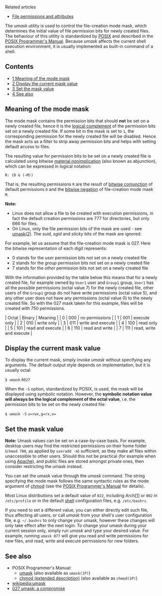 Related articles

*   [File permissions and attributes](/index.php/File_permissions_and_attributes "File permissions and attributes")

The *umask* utility is used to control the file-creation mode mask, which determines the initial value of file permission bits for newly created files. The behaviour of this utility is standardized by [POSIX](https://en.wikipedia.org/wiki/POSIX "wikipedia:POSIX") and described in the [POSIX Programmer's Manual](http://pubs.opengroup.org/onlinepubs/9699919799/utilities/umask.html). Because *umask* affects the current shell execution environment, it is usually implemented as built-in command of a shell.

## Contents

*   [1 Meaning of the mode mask](#Meaning_of_the_mode_mask)
*   [2 Display the current mask value](#Display_the_current_mask_value)
*   [3 Set the mask value](#Set_the_mask_value)
*   [4 See also](#See_also)

## Meaning of the mode mask

The mode mask contains the permission bits that should **not** be set on a newly created file, hence it is the [logical complement](https://en.wikipedia.org/wiki/Logical_complement "wikipedia:Logical complement") of the permission bits set on a newly created file. If some bit in the mask is set to `1`, the corresponding permission for the newly created file will be disabled. Hence the mask acts as a filter to strip away permission bits and helps with setting default access to files.

The resulting value for permission bits to be set on a newly created file is calculated using bitwise [material nonimplication](https://en.wikipedia.org/wiki/Material_nonimplication "wikipedia:Material nonimplication") (also known as abjunction), which can be expressed in logical notation:

```
R: (D & (~M))

```

That is, the resulting permissions `R` are the result of [bitwise conjunction](https://en.wikipedia.org/wiki/Logical_conjunction "wikipedia:Logical conjunction") of default permissions `D` and the [bitwise negation](https://en.wikipedia.org/wiki/Bitwise_negation "wikipedia:Bitwise negation") of file-creation mode mask `M`.

**Note:**

*   Linux does not allow a file to be created with execution permissions, in fact the default creation permissions are 777 for directories, but only 666 for files.
*   On Linux, only the file permission bits of the mask are used - see [umask(2)](http://jlk.fjfi.cvut.cz/arch/manpages/man/umask.2). The *suid*, *sgid* and *sticky* bits of the mask are ignored.

For example, let us assume that the file-creation mode mask is 027\. Here the bitwise representation of each digit represents:

*   0 stands for the *user* permission bits not set on a newly created file
*   2 stands for the *group* permission bits not set on a newly created file
*   7 stands for the *other* permission bits not set on a newly created file

With the information provided by the table below this means that for a newly created file, for example owned by `User1` user and `Group1` group, `User1` has all the possible permissions (octal value 7) for the newly created file, other users of the `Group1` group do not have write permissions (octal value 5), and any other user does not have any permissions (octal value 0) to the newly created file. So with the 027 mask taken for this example, files will be created with 750 permissions.

<caption></caption>
| Octal | Binary | Meaning |
| 0 | 000 | no permissions |
| 1 | 001 | execute only |
| 2 | 010 | write only |
| 3 | 011 | write and execute |
| 4 | 100 | read only |
| 5 | 101 | read and execute |
| 6 | 110 | read and write |
| 7 | 111 | read, write and execute |

## Display the current mask value

To display the current mask, simply invoke *umask* without specifying any arguments. The default output style depends on implementation, but it is usually octal:

 `$ umask`  `0027` 

When the `-S` option, standardized by POSIX, is used, the mask will be displayed using symbolic notation. However, the **symbolic notation value will always be the logical complement of the octal value**, i.e. the permission bits to be set on the newly created file:

 `$ umask -S`  `u=rwx,g=rx,o=` 

## Set the mask value

**Note:** Umask values can be set on a case-by-case basis. For example, desktop users may find the restricted permissions on their home folder (`chmod 700`, as applied by `useradd -m`) sufficient, as they make all files within unaccessible to other users. Should this not be practical (for example when using [Apache](/index.php/Apache "Apache")), and public files are stored amongst private ones, then consider restricting the umask instead.

You can set the umask value through the *umask* command. The string specifying the mode mask follows the same syntactic rules as the mode argument of [chmod](/index.php/Chmod "Chmod") (see the [POSIX Programmer's Manual](http://pubs.opengroup.org/onlinepubs/9699919799/utilities/chmod.html#tag_20_17_13) for details).

Most Linux distributions set a default value of `022`, including Arch[[1]](https://projects.archlinux.org/svntogit/packages.git/tree/trunk/profile?h=packages/filesystem) or `002` in `/etc/profile` or in the default [shell](/index.php/Shell "Shell") configuration files, e.g. `/etc/bashrc`.

If you need to set a different value, you can either directly edit such file, thus affecting all users, or call *umask* from your shell's user configuration file, e.g. `~/.bashrc` to only change your umask, however these changes will only take effect after the next login. To change your umask during your current session only, simply run *umask* and type your desired value. For example, running `umask 077` will give you read and write permissions for new files, and read, write and execute permissions for new folders.

## See also

*   POSIX Programmer's Manual:
    *   [umask](http://pubs.opengroup.org/onlinepubs/9699919799/utilities/umask.html) (also available as `umask(1P)`)
    *   [chmod (extended description)](http://pubs.opengroup.org/onlinepubs/9699919799/utilities/chmod.html#tag_20_17_13) (also available as `chmod(1P)`)
*   [wikipedia:umask](https://en.wikipedia.org/wiki/umask "wikipedia:umask")
*   [027 umask: a compromise](https://blogs.gentoo.org/mgorny/2011/10/18/027-umask-a-compromise-between-security-and-simplicity/)